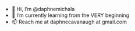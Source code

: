 - 👋 Hi, I’m @daphnemichala
- 🌱 I’m currently learning from the VERY beginning
- 📫 Reach me at daphnecavanaugh at gmail.com

<!---
daphnemichala/daphnemichala is a ✨ special ✨ repository because its `README.md` (this file) appears on your GitHub profile.
You can click the Preview link to take a look at your changes.
--->
